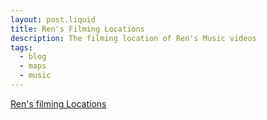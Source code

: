 ```yaml
---
layout: post.liquid
title: Ren's Filming Locations
description: The filming location of Ren's Music videos
tags:
  - blog
  - maps
  - music
---
```


[Ren's filming Locations](https://www.google.com/maps/d/viewer?mid=1f9yC32PKiudTTONmDNVZmKNSwgWSdUU&ll=50.82160371875177%2C-0.14137807121923585&z=15)
